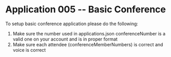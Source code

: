 Application 005 -- Basic Conference
=====================================================

To setup basic conference application please do the following:
  1. Make sure the number used in applications.json conferenceNumber
  is a valid one on your account and is in proper format
  2. Make sure each attendee (conferenceMemberNumbers) is correct 
  and voice is correct
